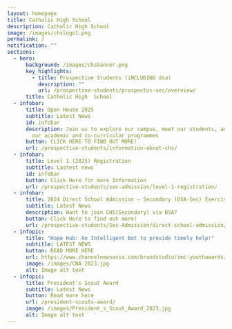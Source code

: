 ```yaml
---
layout: homepage
title: Catholic High School
description: Catholic High School
image: /images/chslogo1.png
permalink: /
notification: ""
sections:
  - hero:
      background: /images/chsbanner.png
      key_highlights:
        - title: Prospective Students (iNCLUDING dsa)
          description: ""
          url: /prospective-students/prospectus-sec/overview/
      title: Catholic High  School
  - infobar:
      title: Open House 2025
      subtitle: Latest News
      id: infobar
      description: Join us to explore our campus, meet our students, and learn about
        our academic and co-curricular programmes
      button: CLICK HERE TO FIND OUT MORE!
      url: /prospective-students/information-about-chs/
  - infobar:
      title: Level 1 (2025) Registration
      subtitle: Lastest news
      id: infobar
      button: Click Here for more Information
      url: /prospective-students/sec-admission/level-1-registration/
  - infobar:
      title: 2024 Direct School Admission – Secondary (DSA-Sec) Exercise
      subtitle: Latest News
      description: Want to join CHS(Secondary) via DSA?
      button: Click Here to find out more!
      url: /prospective-students/Sec-Admission/direct-school-admission/
  - infopic:
      title: "Hope Hub: An Intelligent Bot to provide timely help!"
      subtitle: LATEST NEWS
      button: READ MORE HERE
      url: https://www.channelnewsasia.com/brandstudio/imc-youthawards/catholichigh?cid=adv_fb_paid_20230109&fbclid=IwAR1IOCoLXxXngYvkKM4N9VIEUzXv48Y8Ayc46YyA162fwI83hz7ndRiU414&mibextid=Zxz2cZlnewsasia.com/brandstudio/imc-youthawards/catholichigh?cid=adv_fb_paid_20230109&fbclid=IwAR1IOCoLXxXngYvkKM4N9VIEUzXv48Y8Ayc46YyA162fwI83hz7ndRiU414&mibextid=Zxz2cZ
      image: /images/CNA 2023.jpg
      alt: Image alt text
  - infopic:
      title: President's Scout Award
      subtitle: Latest News
      button: Read more here
      url: /president-scouts-award/
      image: /images/President_s_Scout_Award_2023.jpg
      alt: Image alt text
---
```

